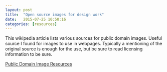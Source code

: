 ```yaml
---
layout: post
title:  "Open source images for design work"
date:   2015-07-25 10:50:16
categories: [resources]
---
```

This wikipedia article lists various sources for public domain images. Useful source I found for images to use in webpages. Typically a mentioning of the original source is enough for the use, but be sure to read licensing information to be sure. 

[Public Domain Image Resources][pub domain images]

[pub domain images]:   https://en.wikipedia.org/wiki/Wikipedia:Public_domain_image_resources
